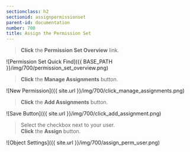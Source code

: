 ```yaml
---
sectionclass: h2
sectionid: assignpermissionset
parent-id: documentation
number: 700
title: Assign the Permission Set
---
```

>**Click** the **Permission Set Overview** link.

![Permission Set Quick Find]({{ BASE_PATH }}/img/700/permission_set_overview.png)  

>**Click** the **Manage Assignments** button.

![New Permission]({{ site.url }}/img/700/click_manage_assignments.png)

>**Click** the **Add Assignments** button.

![Save Button]({{ site.url }}/img/700/click_add_assignment.png)

>Select the checkbox next to your user.  
**Click** the **Assign** button.

![Object Settings]({{ site.url }}/img/700/assign_perm_user.png)
